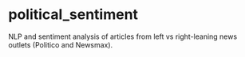 # political_sentiment
NLP and sentiment analysis of articles from left vs right-leaning news outlets (Politico and Newsmax).

